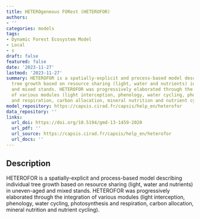 ```yaml
---
title: HETEROgeneous FORest (HETEROFOR)
authors:
- ''
categories: models
tags:
- Dynamic Forest Ecosystem Model
- Local
- s
draft: false
featured: false
date: '2023-11-27'
lastmod: '2023-11-27'
summary: HETEROFOR is a spatially-explicit and process-based model describing individual
  tree growth based on resource sharing (light, water and nutrients) in uneven-aged
  and mixed stands. HETEROFOR was progressively elaborated through the integration
  of various modules (light interception, phenology, water cycling, photosynthesis
  and respiration, carbon allocation, mineral nutrition and nutrient cycling).
model_repository: https://capsis.cirad.fr/capsis/help_en/heterofor
data_repository: ''
links:
  url_doi: https://doi.org/10.5194/gmd-13-1459-2020
  url_pdf: ''
  url_source: https://capsis.cirad.fr/capsis/help_en/heterofor
  url_docs: ''
---
```


## Description

HETEROFOR is a spatially-explicit and process-based model describing individual tree growth based on resource sharing (light, water and nutrients) in uneven-aged and mixed stands. HETEROFOR was progressively elaborated through the integration of various modules (light interception, phenology, water cycling, photosynthesis and respiration, carbon allocation, mineral nutrition and nutrient cycling).


